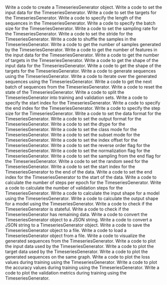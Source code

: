 Write a code to create a TimeseriesGenerator object.
Write a code to set the input data for the TimeseriesGenerator.
Write a code to set the targets for the TimeseriesGenerator.
Write a code to specify the length of the sequences in the TimeseriesGenerator.
Write a code to specify the batch size for the TimeseriesGenerator.
Write a code to set the sampling rate for the TimeseriesGenerator.
Write a code to set the stride for the TimeseriesGenerator.
Write a code to shuffle the samples in the TimeseriesGenerator.
Write a code to get the number of samples generated by the TimeseriesGenerator.
Write a code to get the number of features in the input data for the TimeseriesGenerator.
Write a code to get the number of targets in the TimeseriesGenerator.
Write a code to get the shape of the input data for the TimeseriesGenerator.
Write a code to get the shape of the targets for the TimeseriesGenerator.
Write a code to generate sequences using the TimeseriesGenerator.
Write a code to iterate over the generated sequences using the TimeseriesGenerator.
Write a code to get the next batch of sequences from the TimeseriesGenerator.
Write a code to reset the state of the TimeseriesGenerator.
Write a code to split the TimeseriesGenerator into training and validation sets.
Write a code to specify the start index for the TimeseriesGenerator.
Write a code to specify the end index for the TimeseriesGenerator.
Write a code to specify the step size for the TimeseriesGenerator.
Write a code to set the data format for the TimeseriesGenerator.
Write a code to set the output format for the TimeseriesGenerator.
Write a code to set the dtype for the TimeseriesGenerator.
Write a code to set the class mode for the TimeseriesGenerator.
Write a code to set the subset mode for the TimeseriesGenerator.
Write a code to set the index offset for the TimeseriesGenerator.
Write a code to set the reverse order flag for the TimeseriesGenerator.
Write a code to set the normalization flag for the TimeseriesGenerator.
Write a code to set the sampling from the end flag for the TimeseriesGenerator.
Write a code to set the random seed for the TimeseriesGenerator.
Write a code to set the start index for the TimeseriesGenerator to the end of the data.
Write a code to set the end index for the TimeseriesGenerator to the start of the data.
Write a code to calculate the number of steps per epoch for the TimeseriesGenerator.
Write a code to calculate the number of validation steps for the TimeseriesGenerator.
Write a code to calculate the input shape for a model using the TimeseriesGenerator.
Write a code to calculate the output shape for a model using the TimeseriesGenerator.
Write a code to check if the TimeseriesGenerator is stateful.
Write a code to check if the TimeseriesGenerator has remaining data.
Write a code to convert the TimeseriesGenerator object to a JSON string.
Write a code to convert a JSON string to a TimeseriesGenerator object.
Write a code to save the TimeseriesGenerator object to a file.
Write a code to load a TimeseriesGenerator object from a file.
Write a code to visualize the generated sequences from the TimeseriesGenerator.
Write a code to plot the input data used by the TimeseriesGenerator.
Write a code to plot the target data used by the TimeseriesGenerator.
Write a code to plot the generated sequences on the same graph.
Write a code to plot the loss values during training using the TimeseriesGenerator.
Write a code to plot the accuracy values during training using the TimeseriesGenerator.
Write a code to plot the validation metrics during training using the TimeseriesGenerator.